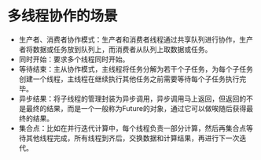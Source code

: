# 多线程协作的场景
- 生产者、消费者协作模式：生产者和消费者线程通过共享队列进行协作，生产者将数据或任务放到队列上，而消费者从队列上取数据或任务。
- 同时开始：要求多个线程同时开始。
- 等待结束：主从协作模式，主线程将任务分解为若干个子任务，为每个子任务创建一个线程，主线程在继续执行其他任务之前需要等待每个子任务执行完毕。
- 异步结果：将子线程的管理封装为异步调用，异步调用马上返回，但返回的不是最终的结果，而是一个一般称为Future的对象，通过它可以做唉随后获得最终的结果。
- 集合点：比如在并行迭代计算中，每个线程负责一部分计算，然后再集合点等待其他线程完成，所有线程到齐后，交换数据和计算结果，再进行下一次迭代。